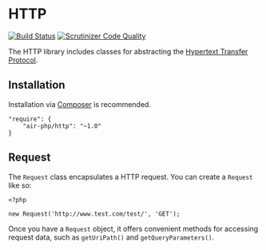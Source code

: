 # HTTP
[![Build Status](https://scrutinizer-ci.com/g/air-php/http/badges/build.png?b=master)](https://scrutinizer-ci.com/g/air-php/http/build-status/master) [![Scrutinizer Code Quality](https://scrutinizer-ci.com/g/air-php/http/badges/quality-score.png?b=master)](https://scrutinizer-ci.com/g/air-php/http/?branch=master)

The HTTP library includes classes for abstracting the [Hypertext Transfer Protocol](http://en.wikipedia.org/wiki/Hypertext_Transfer_Protocol).

## Installation
Installation via [Composer](https://getcomposer.org/) is recommended.

    "require": {
        "air-php/http": "~1.0"
    }


## Request
The `Request` class encapsulates a HTTP request. You can create a `Request` like so:

    <?php

    new Request('http://www.test.com/test/', 'GET');

Once you have a `Request` object, it offers convenient methods for accessing request data, such as `getUriPath()` and `getQueryParameters()`.